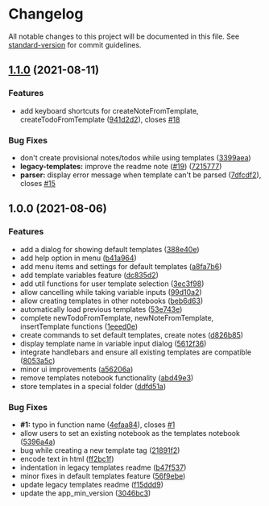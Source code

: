# Changelog

All notable changes to this project will be documented in this file. See [standard-version](https://github.com/conventional-changelog/standard-version) for commit guidelines.

## [1.1.0](https://github.com/joplin/plugin-templates/compare/v1.0.0...v1.1.0) (2021-08-11)


### Features

* add keyboard shortcuts for createNoteFromTemplate, createTodoFromTemplate ([941d2d2](https://github.com/joplin/plugin-templates/commit/941d2d239e462597cc20b12ca2374038463320b9)), closes [#18](https://github.com/joplin/plugin-templates/issues/18)


### Bug Fixes

* don't create provisional notes/todos while using templates ([3399aea](https://github.com/joplin/plugin-templates/commit/3399aead0ec33998997c373703d80e29282d579c))
* **legacy-templates:** improve the readme note ([#19](https://github.com/joplin/plugin-templates/issues/19)) ([7215777](https://github.com/joplin/plugin-templates/commit/7215777607f40845716cf8d4c94f3cdd3920c4ca))
* **parser:** display error message when template can't be parsed ([7dfcdf2](https://github.com/joplin/plugin-templates/commit/7dfcdf2d6fc4847f0aad45639361566f882e492c)), closes [#15](https://github.com/joplin/plugin-templates/issues/15)

## 1.0.0 (2021-08-06)


### Features

* add a dialog for showing default templates ([388e40e](https://github.com/joplin/plugin-templates/commit/388e40e40c81efe6e719da3b0e560a473e5e5c2a))
* add help option in menu ([b41a964](https://github.com/joplin/plugin-templates/commit/b41a9640f00b9124d25a2afdfa89bd178c764673))
* add menu items and settings for default templates ([a8fa7b6](https://github.com/joplin/plugin-templates/commit/a8fa7b6e2f266c73bac6f0c417dc4098e1011bb2))
* add template variables feature ([dc835d2](https://github.com/joplin/plugin-templates/commit/dc835d2e76fbb597048b046c0612fc5cee52bad7))
* add util functions for user template selection ([3ec3f98](https://github.com/joplin/plugin-templates/commit/3ec3f983d6a336464fd00e72303587e7288bcbdf))
* allow cancelling while taking variable inputs ([99d10a2](https://github.com/joplin/plugin-templates/commit/99d10a202c5f477b1188696955b0b9344a9e8a29))
* allow creating templates in other notebooks ([beb6d63](https://github.com/joplin/plugin-templates/commit/beb6d639c80c7afb1cbbd3e1f6fef8ef7a78028e))
* automatically load previous templates ([53e743e](https://github.com/joplin/plugin-templates/commit/53e743e5b1825ae2c7c15fad07d1e396d683b6c9))
* complete newTodoFromTemplate, newNoteFromTemplate, insertTemplate functions ([1eeed0e](https://github.com/joplin/plugin-templates/commit/1eeed0e69beba172b85a190499c7e0246bdbc2be))
* create commands to set default templates, create notes ([d826b85](https://github.com/joplin/plugin-templates/commit/d826b858adc75c234316f9c86d394601db1150d6))
* display template name in variable input dialog ([5612f36](https://github.com/joplin/plugin-templates/commit/5612f3650de78ae0986d550bc35b58e39c287f40))
* integrate handlebars and ensure all existing templates are compatible ([8053a5c](https://github.com/joplin/plugin-templates/commit/8053a5cf555f1aabc4de52611e2d813bce44f153))
* minor ui improvements ([a56206a](https://github.com/joplin/plugin-templates/commit/a56206a86bcc00dddc4e64900df34285cbe8e628))
* remove templates notebook functionality ([abd49e3](https://github.com/joplin/plugin-templates/commit/abd49e36631e32b22007e9ecf253a60f27e6d76c))
* store templates in a special folder ([ddfd51a](https://github.com/joplin/plugin-templates/commit/ddfd51a404c0ff6ad0ca9d189a4de960cab46ced))


### Bug Fixes

* **#1:** typo in function name ([4efaa84](https://github.com/joplin/plugin-templates/commit/4efaa84e0d7adc7dbd1a7a7eab2c3ea3fe638246)), closes [#1](https://github.com/joplin/plugin-templates/issues/1)
* allow users to set an existing notebook as the templates notebook ([5396a4a](https://github.com/joplin/plugin-templates/commit/5396a4a4ab6962d46caab5e9fd0ab8193f5bf2ea))
* bug while creating a new template tag ([21891f2](https://github.com/joplin/plugin-templates/commit/21891f2b181d10090b6f2f8e40de5f36c3f9c1bc))
* encode text in html ([ff2bc1f](https://github.com/joplin/plugin-templates/commit/ff2bc1fbfb2e47eb46a0e380802c4d31a97150b9))
* indentation in legacy templates readme ([b47f537](https://github.com/joplin/plugin-templates/commit/b47f5375b0135ecfc6fdfd6695e1734f5960e612))
* minor fixes in default templates feature ([56f9ebe](https://github.com/joplin/plugin-templates/commit/56f9ebe887e29cd77c27648b81e666ac3e4fe27d))
* update legacy templates readme ([f15ddd9](https://github.com/joplin/plugin-templates/commit/f15ddd995539170eaade59277cf94afdeed2f2e1))
* update the app_min_version ([3046bc3](https://github.com/joplin/plugin-templates/commit/3046bc3062801ee2f3e56e972e9cf2725ffb58ea))
